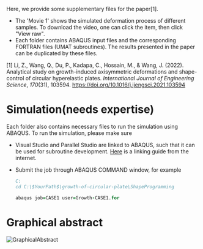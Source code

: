 Here, we provide some supplementary files for the paper[1]. 

- The 'Movie 1' shows the simulated deformation process of different samples. To download the video, one can click the item, then click "View raw". 
- Each folder contains ABAQUS input files and the corresponding FORTRAN files (UMAT subroutines). The results presented in the paper can be duplicated by these files. 

[1] Li, Z., Wang, Q., Du, P., Kadapa, C., Hossain, M., & Wang, J. (2022). Analytical study on growth-induced axisymmetric deformations and shape-control of circular hyperelastic plates. *International Journal of Engineering Science*, *170*(31), 103594. https://doi.org/10.1016/j.ijengsci.2021.103594

# Simulation(needs expertise)

Each folder also contains necessary files to run the simulation using ABAQUS. To run the simulation, please make sure 

- Visual Studio and Parallel Studio are linked to ABAQUS, such that it can be used for subroutine development. [Here](https://www.researchgate.net/publication/349991987_Linking_ABAQUS_20192020_and_Intel_oneAPI_Base_Toolkit_FORTRAN_Compiler) is a linking guide from the internet. 

- Submit the job through ABAQUS COMMAND window, for example

  ```fortran
  C:
  cd C:\$YourPath$\growth-of-circular-plate\ShapeProgramming
  
  abaqus job=CASE1 user=Growth-CASE1.for 
  ```

  

# Graphical abstract

![GraphicalAbstract](https://github.com/Jeff97/growth-of-circular-plate/blob/main/GraphicalAbstract.jpg)

